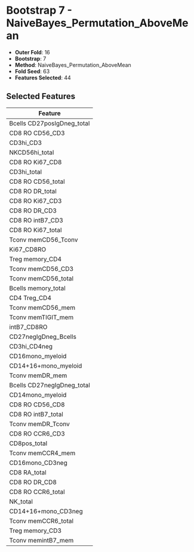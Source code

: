 # Bootstrap 7 - NaiveBayes_Permutation_AboveMean

- **Outer Fold**: 16
- **Bootstrap**: 7
- **Method**: NaiveBayes_Permutation_AboveMean
- **Fold Seed**: 63
- **Features Selected**: 44

## Selected Features

| Feature |
|---------|
| Bcells CD27posIgDneg_total |
| CD8 RO CD56_CD3 |
| CD3hi_CD3 |
| NKCD56hi_total |
| CD8 RO Ki67_CD8 |
| CD3hi_total |
| CD8 RO CD56_total |
| CD8 RO DR_total |
| CD8  RO Ki67_CD3 |
| CD8 RO DR_CD3 |
| CD8 RO intB7_CD3 |
| CD8 RO Ki67_total |
| Tconv memCD56_Tconv |
| Ki67_CD8RO |
| Treg memory_CD4 |
| Tconv memCD56_CD3 |
| Tconv memCD56_total |
| Bcells memory_total |
| CD4 Treg_CD4 |
| Tconv memCD56_mem |
| Tconv memTIGIT_mem |
| intB7_CD8RO |
| CD27negIgDneg_Bcells |
| CD3hi_CD4neg |
| CD16mono_myeloid |
| CD14+16+mono_myeloid |
| Tconv memDR_mem |
| Bcells CD27negIgDneg_total |
| CD14mono_myeloid |
| CD8 RO CD56_CD8 |
| CD8 RO intB7_total |
| Tconv memDR_Tconv |
| CD8 RO CCR6_CD3 |
| CD8pos_total |
| Tconv memCCR4_mem |
| CD16mono_CD3neg |
| CD8 RA_total |
| CD8 RO DR_CD8 |
| CD8 RO CCR6_total |
| NK_total |
| CD14+16+mono_CD3neg |
| Tconv memCCR6_total |
| Treg memory_CD3 |
| Tconv memintB7_mem |
